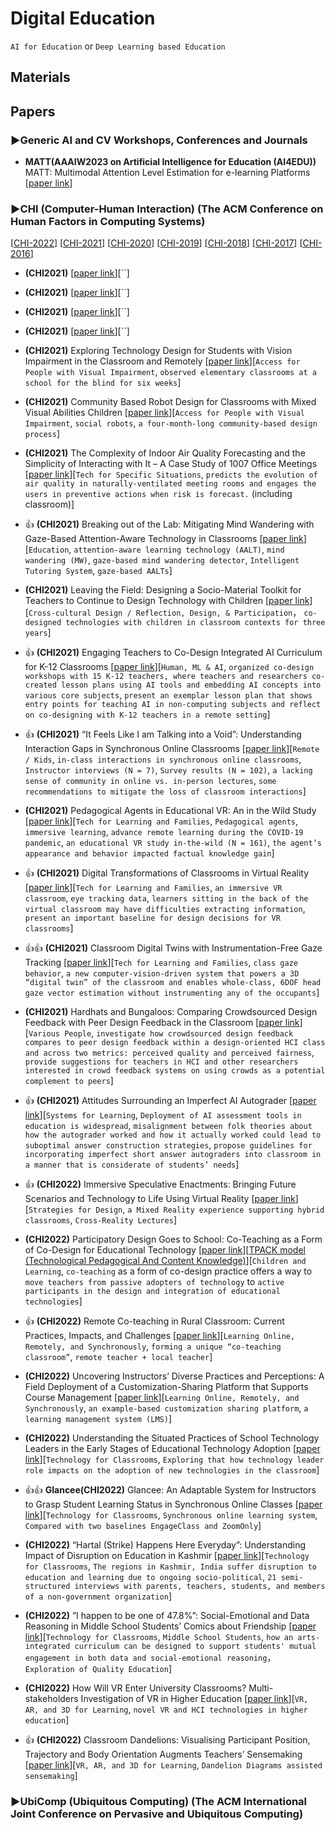# Digital Education
`AI for Education` or `Deep Learning based Education`

## Materials


## Papers

### ▶Generic AI and CV Workshops, Conferences and Journals

* **MATT(AAAIW2023 on Artificial Intelligence for Education (AI4EDU))** MATT: Multimodal Attention Level Estimation for e-learning Platforms [[paper link](https://arxiv.org/abs/2301.09174)]

### ▶CHI (Computer-Human Interaction) (The ACM Conference on Human Factors in Computing Systems)
[[CHI-2022](https://st.sigchi.org/publications/toc/chi-2022.html)] [[CHI-2021](https://st.sigchi.org/publications/toc/chi-2021.html)] [[CHI-2020](https://st.sigchi.org/publications/toc/chi-2020.html)] [[CHI-2019](https://st.sigchi.org/publications/toc/chi-2019.html)] [[CHI-2018](https://st.sigchi.org/publications/toc/chi-2018.html)] [[CHI-2017](https://st.sigchi.org/publications/toc/chi-2017.html)] [[CHI-2016](https://st.sigchi.org/publications/toc/chi-2016.html)] 

* **(CHI2021)** [[paper link]()][``]

* **(CHI2021)** [[paper link]()][``]

* **(CHI2021)** [[paper link]()][``]

* **(CHI2021)** [[paper link]()][``]

* **(CHI2021)** Exploring Technology Design for Students with Vision Impairment in the Classroom and Remotely [[paper link](https://dl.acm.org/doi/10.1145/3411764.3445755)][`Access for People with Visual Impairment`, `observed elementary classrooms at a school for the blind for six weeks`]

* **(CHI2021)** Community Based Robot Design for Classrooms with Mixed Visual Abilities Children [[paper link](https://dl.acm.org/doi/10.1145/3411764.3445135)][`Access for People with Visual Impairment`, `social robots`, `a four-month-long community-based design process`]

* **(CHI2021)** The Complexity of Indoor Air Quality Forecasting and the Simplicity of Interacting with It – A Case Study of 1007 Office Meetings [[paper link](https://dl.acm.org/doi/10.1145/3411764.3445524)][`Tech for Specific Situations`, `predicts the evolution of air quality in naturally-ventilated meeting rooms and engages the users in preventive actions when risk is forecast.` (including classroom)]

* 👍 **(CHI2021)** Breaking out of the Lab: Mitigating Mind Wandering with Gaze-Based Attention-Aware Technology in Classrooms [[paper link](https://dl.acm.org/doi/10.1145/3411764.3445269)][`Education`, `attention-aware learning technology (AALT)`, `mind wandering (MW)`, `gaze-based mind wandering detector`, `Intelligent Tutoring System`, `gaze-based AALTs`]

* **(CHI2021)** Leaving the Field: Designing a Socio-Material Toolkit for Teachers to Continue to Design Technology with Children [[paper link](https://dl.acm.org/doi/10.1145/3411764.3445462)][`Cross-cultural Design / Reflection, Design, & Participation`， `co-designed technologies with children in classroom contexts for three years`]

* 👍 **(CHI2021)** Engaging Teachers to Co-Design Integrated AI Curriculum for K-12 Classrooms [[paper link](https://dl.acm.org/doi/10.1145/3411764.3445377)][`Human, ML & AI`, `organized co-design workshops with 15 K-12 teachers, where teachers and researchers co-created lesson plans using AI tools and embedding AI concepts into various core subjects`, `present an exemplar lesson plan that shows entry points for teaching AI in non-computing subjects and reflect on co-designing with K-12 teachers in a remote setting`]

* 👍 **(CHI2021)** “It Feels Like I am Talking into a Void”: Understanding Interaction Gaps in Synchronous Online Classrooms [[paper link](https://dl.acm.org/doi/10.1145/3411764.3445240)][`Remote / Kids`, `in-class interactions in synchronous online classrooms`, `Instructor interviews (N = 7)`, `Survey results (N = 102)`, `a lacking sense of community in online vs. in-person lectures`, `some recommendations to mitigate the loss of classroom interactions`]

* **(CHI2021)** Pedagogical Agents in Educational VR: An in the Wild Study [[paper link](https://dl.acm.org/doi/10.1145/3411764.3445760)][`Tech for Learning and Families`, `Pedagogical agents`, `immersive learning`, `advance remote learning during the COVID-19 pandemic`, `an educational VR study in-the-wild (N = 161)`, `the agent’s appearance and behavior impacted factual knowledge gain`]

* 👍 **(CHI2021)** Digital Transformations of Classrooms in Virtual Reality [[paper link](https://dl.acm.org/doi/10.1145/3411764.3445596)][`Tech for Learning and Families`, `an immersive VR classroom`, `eye tracking data`, `learners sitting in the back of the virtual classroom may have difficulties extracting information`, `present an important baseline for design decisions for VR classrooms`]

* 👍👍 **(CHI2021)** Classroom Digital Twins with Instrumentation-Free Gaze Tracking [[paper link](https://dl.acm.org/doi/10.1145/3411764.3445711)][`Tech for Learning and Families`, `class gaze behavior`, `a new computer-vision-driven system that powers a 3D “digital twin” of the classroom and enables whole-class, 6DOF head gaze vector estimation without instrumenting any of the occupants`]

* **(CHI2021)** Hardhats and Bungaloos: Comparing Crowdsourced Design Feedback with Peer Design Feedback in the Classroom [[paper link](https://dl.acm.org/doi/10.1145/3411764.3445380)][`Various People`, `investigate how crowdsourced design feedback compares to peer design feedback within a design-oriented HCI class and across two metrics: perceived quality and perceived fairness`, `provide suggestions for teachers in HCI and other researchers interested in crowd feedback systems on using crowds as a potential complement to peers`]

* 👍 **(CHI2021)** Attitudes Surrounding an Imperfect AI Autograder [[paper link](https://dl.acm.org/doi/10.1145/3411764.3445424)][`Systems for Learning`, `Deployment of AI assessment tools in education is widespread`, `misalignment between folk theories about how the autograder worked and how it actually worked could lead to suboptimal answer construction strategies`, `propose guidelines for incorporating imperfect short answer autograders into classroom in a manner that is considerate of students’ needs`]

* 👍 **(CHI2022)** Immersive Speculative Enactments: Bringing Future Scenarios and Technology to Life Using Virtual Reality [[paper link](https://dl.acm.org/doi/10.1145/3491102.3517492)][`Strategies for Design`, `a Mixed Reality experience supporting hybrid classrooms`, `Cross-Reality Lectures`]

* **(CHI2022)** Participatory Design Goes to School: Co-Teaching as a Form of Co-Design for Educational Technology [[paper link](https://dl.acm.org/doi/10.1145/3491102.3517667)][[TPACK model (Technological Pedagogical And Content Knowledge)](http://tpack.org)][`Children and Learning`, `co-teaching` as a form of co-design practice offers a way to `move teachers from passive adopters of technology` to `active participants in the design and integration of educational technologies`]

* 👍 **(CHI2022)** Remote Co-teaching in Rural Classroom: Current Practices, Impacts, and Challenges [[paper link](https://dl.acm.org/doi/10.1145/3491102.3501924)][`Learning Online, Remotely, and Synchronously`, `forming a unique “co-teaching classroom”`, `remote teacher + local teacher`]

* **(CHI2022)** Uncovering Instructors’ Diverse Practices and Perceptions: A Field Deployment of a Customization-Sharing Platform that Supports Course Management [[paper link](https://dl.acm.org/doi/10.1145/3491102.3501846)][`Learning Online, Remotely, and Synchronously`, `an example-based customization sharing platform`, `a learning management system (LMS)`]

* **(CHI2022)** Understanding the Situated Practices of School Technology Leaders in the Early Stages of Educational Technology Adoption [[paper link](https://dl.acm.org/doi/10.1145/3491102.3502120)][`Technology for Classrooms`, `Exploring that how technology leader role impacts on the adoption of new technologies in the classroom`]

* 👍👍 **Glancee(CHI2022)** Glancee: An Adaptable System for Instructors to Grasp Student Learning Status in Synchronous Online Classes [[paper link](https://dl.acm.org/doi/10.1145/3491102.3517482)][`Technology for Classrooms`, `Synchronous online learning system`, `Compared with two baselines EngageClass and ZoomOnly`]

* **(CHI2022)** “Hartal (Strike) Happens Here Everyday”: Understanding Impact of Disruption on Education in Kashmir [[paper link](https://dl.acm.org/doi/10.1145/3491102.3502126)][`Technology for Classrooms`, `The regions in Kashmir, India suffer disruption to education and learning due to ongoing socio-political`, `21 semi-structured interviews with parents, teachers, students, and members of a non-government organization`]

* **(CHI2022)** ”I happen to be one of 47.8%”: Social-Emotional and Data Reasoning in Middle School Students’ Comics about Friendship [[paper link](https://dl.acm.org/doi/10.1145/3491102.3502086)][`Technology for Classrooms`, `Middle School Students`, `how an arts-integrated curriculum can be designed to support students' mutual engagement in both data and social-emotional reasoning`， `Exploration of Quality Education`]

* **(CHI2022)** How Will VR Enter University Classrooms? Multi-stakeholders Investigation of VR in Higher Education [[paper link](https://dl.acm.org/doi/10.1145/3491102.3517542)][`VR, AR, and 3D for Learning`, `novel VR and HCI technologies in higher education`]

* 👍 **(CHI2022)** Classroom Dandelions: Visualising Participant Position, Trajectory and Body Orientation Augments Teachers’ Sensemaking [[paper link](https://dl.acm.org/doi/10.1145/3491102.3517736)][`VR, AR, and 3D for Learning`, `Dandelion Diagrams assisted sensemaking`]



### ▶UbiComp (Ubiquitous Computing) (The ACM International Joint Conference on Pervasive and Ubiquitous Computing)


